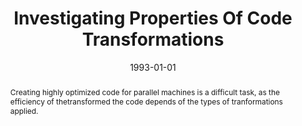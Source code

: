 ---
title: "Investigating Properties Of Code Transformations"
abstract: "Creating highly optimized code for parallel machines is a difficult task, as the efficiency of thetransformed the code depends of the types of tranformations applied."
date: 1993-01-01
venue: "Proceedings of the 1993 International Conference on Parallel Processing, Syracuse University, NY, USA, August 16-20, 1993. Volume II: Software"
paperurl: https://www.computer.org/csdl/proceedings-article/icpp/1993/450020156/12OmNwlHSWB
authors: "Deborah Whitfield and Mary Lou Soffa"
awards: ""
---
